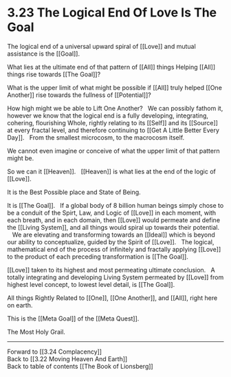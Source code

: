 # 3.23 The Logical End Of Love Is The Goal
The logical end of a universal upward spiral of [[Love]] and mutual assistance is the [[Goal]].

What lies at the ultimate end of that pattern of [[All]] things Helping [[All]] things rise towards [[The Goal]]? 

What is the upper limit of what might be possible if [[All]] truly helped [[One Another]] rise towards the fullness of [[Potential]]? 

How high might we be able to Lift One Another? 
 
We can possibly fathom it, however we know that the logical end is a fully developing, integrating, cohering, flourishing Whole, rightly relating to its [[Self]] and its [[Source]] at every fractal level, and therefore continuing to [[Get A Little Better Every Day]]. 
 
From the smallest microcosm, to the macrocosm itself. 

We cannot even imagine or conceive of what the upper limit of that pattern might be. 

So we can it [[Heaven]]. 
 
[[Heaven]] is what lies at the end of the logic of [[Love]]. 

It is the Best Possible place and State of Being. 

It is [[The Goal]]. 
 
If a global body of 8 billion human beings simply chose to be a conduit of the Spirt, Law, and Logic of [[Love]] in each moment, with each breath, and in each domain, then [[Love]] would permeate and define the [[Living System]], and all things would spiral up towards their potential. 
  
We are elevating and transforming towards an [[Ideal]] which is beyond our ability to conceptualize, guided by the Spirit of [[Love]].
 
The logical, mathematical end of the process of infinitely and fractally applying [[Love]] to the product of each preceding transformation is [[The Goal]]. 

[[Love]] taken to its highest and most permeating ultimate conclusion. 
 
A totally integrating and developing Living System permeated by [[Love]] from highest level concept, to lowest level detail, is [[The Goal]]. 

All things Rightly Related to [[One]], [[One Another]], and [[All]], right here on earth. 

This is the [[Meta Goal]] of the [[Meta Quest]]. 

The Most Holy Grail. 

___

Forward to [[3.24 Complacency]]  
Back to [[3.22 Moving Heaven And Earth]]  
Back to table of contents [[The Book of Lionsberg]]  
